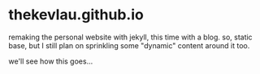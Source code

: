 thekevlau.github.io
===================

remaking the personal website with jekyll, this time with a blog.
so, static base, but I still plan on sprinkling some "dynamic" content around it too.

we'll see how this goes...
